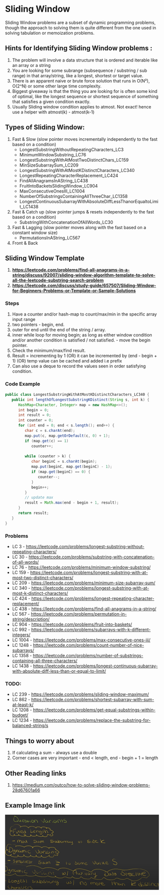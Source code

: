 # Sliding Window
Sliding Window problems are a subset of dynamic programming problems, though the approach to solving them is quite 
different from the one used in solving tabulation or memoization problems.

## Hints for Identifying Sliding Window problems :
1. The problem will involve a data structure that is ordered and iterable like an array or a string
2. You are looking for some subrange (subsequence / substring / sub range) in that array/string, like a longest, shortest or target value.
3. There is an apparent naive or brute force solution that runs in O(N²), O(2^N) or some other large time complexity.
4. Biggest giveaway is that the thing you are looking for is often some kind of optimal, like the longest sequence or shortest sequence of something that satisfies a given condition exactly.
5. Usually Sliding window condition applies to atmost. Not exact! hence use a helper with atmost(k) - atmost(k-1)

## Types of Sliding Window:

1. Fast & Slow (slow pointer moves incrementally independently to the fast based on a condition)
   - LongestSubstringWithoutRepeatingCharacters_LC3
   - MinimumWindowSubstring_LC76
   - LongestSubstringWithAtMostTwoDistinctChars_LC159
   - MinSizeSubarraySum_LC209
   - LongestSubstringWithAtMostKDistinctCharacters_LC340
   - LongestRepeatingCharacterReplacement_LC424
   - FindAllAnagramsInAString_LC438
   - FruitIntoBacketsSlidingWindow_LC904
   - MaxConsecutiveOnesIII_LC1004
   - NumberOfSubstringsContainingAllThreeChar_LC1358
   - LongestContinuousSubarrayWithAbsoluteDiffLessThanorEqualtoLimit_LC1438
2. Fast & Catch up (slow pointer jumps & resets independently to the fast based on a condition)
   - SubstringWithConcatenationOfAllWords_LC30
3. Fast & Lagging (slow pointer moves along with the fast based on a constant window size)
   - PermutationsInAString_LC567
4. Front & Back

## Sliding Window Template
1. **https://leetcode.com/problems/find-all-anagrams-in-a-string/discuss/92007/sliding-window-algorithm-template-to-solve-all-the-leetcode-substring-search-problem**
2. **https://leetcode.com/discuss/study-guide/657507/Sliding-Window-for-Beginners-Problems-or-Template-or-Sample-Solutions**

### Steps
1. Have a counter and/or hash-map to count/max/min in the specific array input range
2. two pointers - begin, end.
3. outer for end until the end of the string / array.
4. inner while loop for moving begin;
   as long as either window condition and/or another condition is satisfied / not satisfied. - move the begin pointer.
5. Check the minimum/max/find result.
6. Result = incrementing by 1 (OR) it can be incremented by (end - begin + 1) (OR) temp value can be cached and added i.e prefix
7. Can also use a deque to record the values seen in order satisfying condition.

### Code Example

```java
public class LongestSubstringWithAtMostKDistinctCharacters_LC340 {
   public int lengthOfLongestSubstringKDistinct(String s, int k) {
      HashMap<Character, Integer> map = new HashMap<>();
      int begin = 0;
      int result = 0;
      int counter = 0;
      for (int end = 0; end < s.length(); end++) {
         char c = s.charAt(end);
         map.put(c, map.getOrDefault(c, 0) + 1);
         if (map.get(c) == 1)
            counter++;

         while (counter > k) {
            char beginC = s.charAt(begin);
            map.put(beginC, map.get(beginC) - 1);
            if (map.get(beginC) == 0) {
               counter--;
            }
            begin++;
         }
         // update max
         result = Math.max(end - begin + 1, result);
      }
      return result;
   }
}
```
### Problems
- LC 3 - https://leetcode.com/problems/longest-substring-without-repeating-characters/
- LC 30 - https://leetcode.com/problems/substring-with-concatenation-of-all-words/
- LC 76 - https://leetcode.com/problems/minimum-window-substring/
- LC 159 - https://leetcode.com/problems/longest-substring-with-at-most-two-distinct-characters/
- LC 209 - https://leetcode.com/problems/minimum-size-subarray-sum/
- LC 340 - https://leetcode.com/problems/longest-substring-with-at-most-k-distinct-characters/
- LC 424 - https://leetcode.com/problems/longest-repeating-character-replacement/
- LC 438 - https://leetcode.com/problems/find-all-anagrams-in-a-string/
- LC 567 - https://leetcode.com/problems/permutation-in-string/description/
- LC 904 - https://leetcode.com/problems/fruit-into-baskets/
- LC 992 - https://leetcode.com/problems/subarrays-with-k-different-integers/
- LC 1004 - https://leetcode.com/problems/max-consecutive-ones-iii/
- LC 1248 - https://leetcode.com/problems/count-number-of-nice-subarrays/
- LC 1358 - https://leetcode.com/problems/number-of-substrings-containing-all-three-characters/
- LC 1438 - https://leetcode.com/problems/longest-continuous-subarray-with-absolute-diff-less-than-or-equal-to-limit/

### TODO:
- LC 239 - https://leetcode.com/problems/sliding-window-maximum/
- LC 862 - https://leetcode.com/problems/shortest-subarray-with-sum-at-least-k/
- LC 1208 - https://leetcode.com/problems/get-equal-substrings-within-budget/
- LC 1234 - https://leetcode.com/problems/replace-the-substring-for-balanced-string/s

## Things to worry about
1. If calculating a sum - always use a double
2. Corner cases are very important - end < length, end - begin + 1 = length

## Other Reading links
1. https://medium.com/outco/how-to-solve-sliding-window-problems-28d67601a66

## Example Image link
![image alt <](question_variants.png)
